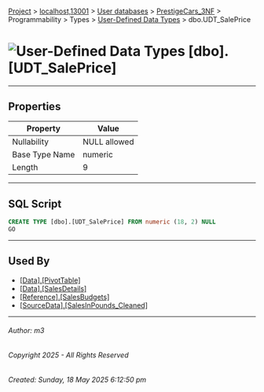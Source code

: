 #### 

[Project](../../../../../../index.md) > [localhost,13001](../../../../../index.md) > [User databases](../../../../index.md) > [PrestigeCars_3NF](../../../index.md) > Programmability > Types > [User-Defined Data Types](User-Defined_Data_Types.md) > dbo.UDT_SalePrice

# ![User-Defined Data Types](../../../../../../Images/UserDefinedDataType32.png) [dbo].[UDT_SalePrice]

---

## <a name="#properties"></a>Properties

| Property | Value |
|---|---|
| Nullability | NULL allowed |
| Base Type Name | numeric |
| Length | 9 |


---

## <a name="#sqlscript"></a>SQL Script

```sql
CREATE TYPE [dbo].[UDT_SalePrice] FROM numeric (18, 2) NULL
GO

```


---

## <a name="#usedby"></a>Used By

* [[Data].[PivotTable]](../../../Tables/Data_PivotTable.md)
* [[Data].[SalesDetails]](../../../Tables/Data_SalesDetails.md)
* [[Reference].[SalesBudgets]](../../../Tables/Reference_SalesBudgets.md)
* [[SourceData].[SalesInPounds_Cleaned]](../../../Tables/SourceData_SalesInPounds_Cleaned.md)


---

###### Author:  m3

###### Copyright 2025 - All Rights Reserved

###### Created: Sunday, 18 May 2025 6:12:50 pm

